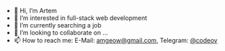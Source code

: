 - 👋 Hi, I’m Artem
- 👀 I’m interested in full-stack web development
- 🌱 I’m currently searching a job
- 💞️ I’m looking to collaborate on ...
- 📫 How to reach me: E-Mail: amgeow@gmail.com, Telegram: [@codeov](https://t.me/codeov)

<!---
sakhagook/sakhagook is a ✨ special ✨ repository because its `README.md` (this file) appears on your GitHub profile.
You can click the Preview link to take a look at your changes.
--->
